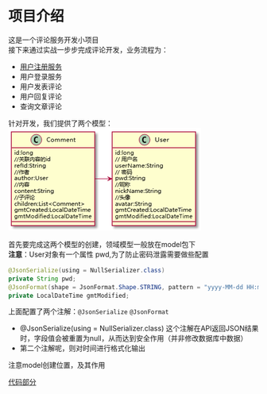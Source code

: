 # 项目介绍
这是一个评论服务开发小项目<br>
接下来通过实战一步步完成评论开发，业务流程为：<br>
- [用户注册服务](/blogs/item_Review-service/用户注册.md)
- 用户登录服务
- 用户发表评论
- 用户回复评论
- 查询文章评论

针对开发，我们提供了两个模型：
![Review Service01.png](/blogs/image/Review%20Service01.png)

首先要完成这两个模型的创建，领域模型一般放在model包下<br>
**注意**：User对象有一个属性 pwd,为了防止密码泄露需要做些配置
```java
@JsonSerialize(using = NullSerializer.class)
private String pwd;
@JsonFormat(shape = JsonFormat.Shape.STRING, pattern = "yyyy-MM-dd HH:mm:ss")
private LocalDateTime gmtModified;
```

上面配置了两个注解：`@JsonSerialize` `@JsonFormat`<br>
- @JsonSerialize(using = NullSerializer.class) 这个注解在API返回JSON结果时，字段值会被重置为null，从而达到安全作用（并非修改数据库中数据）
- 第二个注解呢，则对时间进行格式化输出

注意model创建位置，及其作用

[代码部分](/codes/review_service/)
